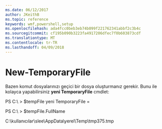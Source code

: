 ```yaml
---
ms.date: 06/12/2017
author: JKeithB
ms.topic: reference
keywords: wmf,powershell,setup
ms.openlocfilehash: ada4fcc0beb3eb74b099f221762341abbf2c3b4c
ms.sourcegitcommit: cf195b090b3223fa4917206dfec7f0b603873cdf
ms.translationtype: MT
ms.contentlocale: tr-TR
ms.lasthandoff: 04/09/2018
---
```

# <a name="new-temporaryfile"></a>New-TemporaryFile
Bazen komut dosyalarınızı geçici bir dosya oluşturmanız gerekir. Bunu ile kolayca yapabilirsiniz **yeni TemporaryFile** cmdlet:

PS C:\\ &gt; $tempFile yeni TemporaryFile =

PS C:\\ &gt; $tempFile.FullName

C:\\kullanıcılar\\slee\\AppData\\yerel\\Temp\\tmp375.tmp